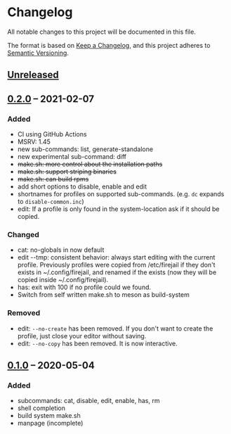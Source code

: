 # Changelog
All notable changes to this project will be documented in this file.

The format is based on [Keep a Changelog](https://keepachangelog.com/en/1.0.0/),
and this project adheres to [Semantic Versioning](https://semver.org/spec/v2.0.0.html).

## [Unreleased]

## [0.2.0] &ndash; 2021-02-07
### Added
- CI using GitHub Actions
- MSRV: 1.45
- new sub-commands: list, generate-standalone
- new experimental sub-command: diff
- ~~make.sh: more control about the installation paths~~
- ~~make.sh: support striping binaries~~
- ~~make.sh: can build rpms~~
- add short options to disable, enable and edit
- shortnames for profiles on supported sub-commands.
  (e.g. `dc` expands to `disable-common.inc`)
- edit: If a profile is only found in the system-location ask if it should be copied.

### Changed
- cat: no-globals in now default
- edit \--tmp: consistent behavior: always start editing with the current profile.
  Previously profiles were copied from /etc/firejail if they don't exists in ~/.config/firejail,
  and renamed if the exists (now they will be copied inside ~/.config/firejail).
- has: exit with 100 if no profile could we found.
- Switch from self written make.sh to meson as build-system

### Removed
- edit: `--no-create` has been removed. If you don't want to create the profile,
  just close your editor without saving.
- edit: `--no-copy` has been removed. It is now interactive.

## [0.1.0] &ndash; 2020-05-04
### Added
- subcommands: cat, disable, edit, enable, has, rm
- shell completion
- build system make.sh
- manpage (incomplete)


[Unreleased]: https://github.com/rusty-snake/fjp/compare/master...v0.2.0
[0.2.0]: https://github.com/rusty-snake/fjp/releases/tag/v0.2.0
[0.1.0]: https://github.com/rusty-snake/fjp/releases/tag/v0.1.0
